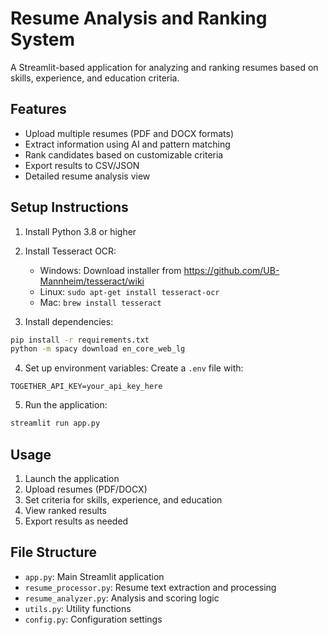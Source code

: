 # Resume Analysis and Ranking System

A Streamlit-based application for analyzing and ranking resumes based on skills, experience, and education criteria.

## Features
- Upload multiple resumes (PDF and DOCX formats)
- Extract information using AI and pattern matching
- Rank candidates based on customizable criteria
- Export results to CSV/JSON
- Detailed resume analysis view

## Setup Instructions

1. Install Python 3.8 or higher
2. Install Tesseract OCR:
   - Windows: Download installer from https://github.com/UB-Mannheim/tesseract/wiki
   - Linux: `sudo apt-get install tesseract-ocr`
   - Mac: `brew install tesseract`

3. Install dependencies:
```bash
pip install -r requirements.txt
python -m spacy download en_core_web_lg
```

4. Set up environment variables:
Create a `.env` file with:
```
TOGETHER_API_KEY=your_api_key_here
```

5. Run the application:
```bash
streamlit run app.py
```

## Usage
1. Launch the application
2. Upload resumes (PDF/DOCX)
3. Set criteria for skills, experience, and education
4. View ranked results
5. Export results as needed

## File Structure
- `app.py`: Main Streamlit application
- `resume_processor.py`: Resume text extraction and processing
- `resume_analyzer.py`: Analysis and scoring logic
- `utils.py`: Utility functions
- `config.py`: Configuration settings 